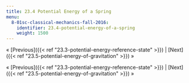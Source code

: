 ```yaml
---
title: 23.4 Potential Energy of a Spring
menu:
  8-01sc-classical-mechanics-fall-2016:
    identifier: 23.4-potential-energy-of-a-spring
    weight: 1500
---
```

« [Previous]({{< ref "23.3-potential-energy-reference-state" >}}) | [Next]({{< ref "23.5-potential-energy-of-gravitation" >}}) »

« [Previous]({{< ref "23.3-potential-energy-reference-state" >}}) | [Next]({{< ref "23.5-potential-energy-of-gravitation" >}}) »